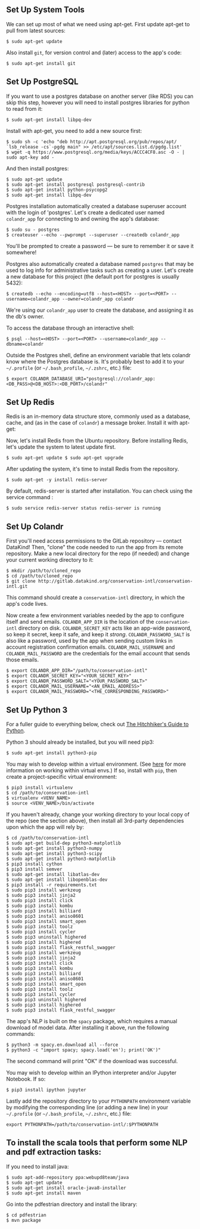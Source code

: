 ## Set Up System Tools

We can set up most of what we need using apt-get. First update apt-get to pull from latest sources:

```
$ sudo apt-get update
```

Also install `git`, for version control and (later) access to the app's code:

```
$ sudo apt-get install git
```


## Set Up PostgreSQL

If you want to use a postgres database on another server (like RDS) you can skip this step, however you will need to install 
postgres libraries for python to read from it:

```
$ sudo apt-get install libpq-dev
```

Install with apt-get, you need to add a new source first:

```
$ sudo sh -c 'echo "deb http://apt.postgresql.org/pub/repos/apt/ `lsb_release -cs`-pgdg main" >> /etc/apt/sources.list.d/pgdg.list'
$ wget -q https://www.postgresql.org/media/keys/ACCC4CF8.asc -O - | sudo apt-key add -
```

And then install postgres:

```
$ sudo apt-get update
$ sudo apt-get install postgresql postgresql-contrib
$ sudo apt-get install python-psycopg2
$ sudo apt-get install libpq-dev
```

Postgres installation automatically created a database superuser account with the login of 'postgres'. Let's create a dedicated user named `colandr_app` for connecting to and owning the app's database:

```
$ sudo su - postgres
$ createuser --echo --pwprompt --superuser --createdb colandr_app
```

You'll be prompted to create a password — be sure to remember it or save it somewhere!

Postgres also automatically created a database named `postgres` that may be used to log info for administrative tasks such as creating a user. Let's create a new database for this project (the default port for postgres is usually 5432):

```
$ createdb --echo --encoding=utf8 --host=<HOST> --port=<PORT> --username=colandr_app --owner=colandr_app colandr 
```

We're using our `colandr_app` user to create the database, and assigning it as the db's owner.

To access the database through an interactive shell:

```
$ psql --host=<HOST> --port=<PORT> --username=colandr_app --dbname=colandr
```

Outside the Postgres shell, define an environment variable that lets colandr know where the Postgres database is. It's probably best to add it to your `~/.profile` (or `~/.bash_profile`, `~/.zshrc`, etc.) file:

```
$ export COLANDR_DATABASE_URI="postgresql://colandr_app:<DB_PASS>@<DB_HOST>:<DB_PORT>/colandr"
```


## Set Up Redis

Redis is an in-memory data structure store, commonly used as a database, cache, and (as in the case of `colandr`) a message broker. Install it with apt-get:

Now, let's install Redis from the Ubuntu repository. Before installing Redis, let's update the system to latest update first.

```
$ sudo apt-get update $ sudo apt-get upgrade
```

After updating the system, it's time to install Redis from the repository.

```
$ sudo apt-get -y install redis-server
``` 
By default, redis-server is started after installation. You can check using the service command :

```
$ sudo service redis-server status redis-server is running
```

## Set Up Colandr

First you'll need access permissions to the GitLab repository — contact DataKind! Then, "clone" the code needed to run the app from its remote repository. Make a new local directory for the repo (if needed) and change your current working directory to it:

```
$ mkdir /path/to/cloned_repo
$ cd /path/to/cloned_repo
$ git clone http://gitlab.datakind.org/conservation-intl/conservation-intl.git
```

This command should create a `conservation-intl` directory, in which the app's code lives.

Now create a few environment variables needed by the app to configure itself and send emails. `COLANDR_APP_DIR` is the location of the `conservation-intl` directory on disk. `COLANDR_SECRET_KEY` acts like an app-wide password, so keep it secret, keep it safe, and keep it _strong_. `COLANDR_PASSWORD_SALT` is also like a password, used by the app when sending custom links in account registration confirmation emails. `COLANDR_MAIL_USERNAME` and `COLANDR_MAIL_PASSWORD` are the credentials for the email account that sends those emails.

```
$ export COLANDR_APP_DIR="/path/to/conservation-intl"
$ export COLANDR_SECRET_KEY="<YOUR_SECRET_KEY>"
$ export COLANDR_PASSWORD_SALT="<YOUR_PASSWORD_SALT>"
$ export COLANDR_MAIL_USERNAME="<AN_EMAIL_ADDRESS>"
$ export COLANDR_MAIL_PASSWORD="<THE_CORRESPONDING_PASSWORD>"
```


## Set Up Python 3

For a fuller guide to everything below, check out [The Hitchhiker's Guide to Python](http://docs.python-guide.org/en/latest/).

Python 3 should already be installed, but you will need pip3:

```
$ sudo apt-get install python3-pip
```

You may wish to develop within a virtual environment. (See [here](http://docs.python-guide.org/en/latest/dev/virtualenvs/?highlight=virtualenv) for more information on working within virtual envs.) If so, install with `pip`, then create a project-specific virtual environment:

```
$ pip3 install virtualenv
$ cd /path/to/conservation-intl
$ virtualenv <VENV_NAME>
$ source <VENV_NAME>/bin/activate
```

If you haven't already, change your working directory to your local copy of the repo (see the section above), then install all 3rd-party dependencies upon which the app will rely by:

```
$ cd /path/to/conservation-intl
$ sudo apt-get build-dep python3-matplotlib
$ sudo apt-get install python3-numpy
$ sudo apt-get install python3-scipy
$ sudo apt-get install python3-matplotlib
$ pip3 install cython
$ pip3 install semver
$ sudo apt-get install libatlas-dev
$ sudo apt-get install libopenblas-dev
$ pip3 install -r requirements.txt
$ sudo pip3 install werkzeug
$ sudo pip3 install jinja2
$ sudo pip3 install click
$ sudo pip3 install kombu
$ sudo pip3 install billiard
$ sudo pip3 install aniso8601
$ sudo pip3 install smart_open
$ sudo pip3 install toolz
$ sudo pip3 install cycler
$ sudo pip3 uninstall highered
$ sudo pip3 install highered
$ sudo pip3 install flask_restful_swagger
$ sudo pip3 install werkzeug
$ sudo pip3 install jinja2
$ sudo pip3 install click
$ sudo pip3 install kombu
$ sudo pip3 install billiard
$ sudo pip3 install aniso8601
$ sudo pip3 install smart_open
$ sudo pip3 install toolz
$ sudo pip3 install cycler
$ sudo pip3 uninstall highered
$ sudo pip3 install highered
$ sudo pip3 install flask_restful_swagger
```

The app's NLP is built on the `spacy` package, which requires a manual download of model data. After installing it above, run the following commands:

```
$ python3 -m spacy.en.download all --force
$ python3 -c "import spacy; spacy.load('en'); print('OK')"
```

The second command will print "OK" if the download was successful.

You may wish to develop within an IPython interpreter and/or Jupyter Notebook. If so:

```
$ pip3 install ipython jupyter
```

Lastly add the repository directory to your `PYTHONPATH` environment variable by modifying the corresponding line (or adding a new line) in your `~/.profile` (or `~/.bash_profile`, `~/.zshrc`, etc.) file:

```
export PYTHONPATH=/path/to/conservation-intl/:$PYTHONPATH
```

## To install the scala tools that perform some NLP and pdf extraction tasks:

If you need to install java:

```
$ sudo apt-add-repository ppa:webupd8team/java
$ sudo apt-get update
$ sudo apt-get install oracle-java8-installer
$ sudo apt-get install maven
```

Go into the pdfestrian directory and install the library:
```
$ cd pdfestrian
$ mvn package
```